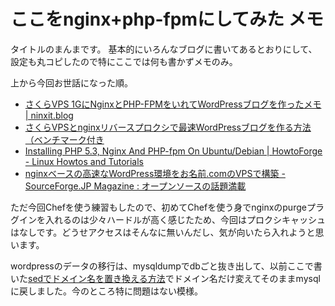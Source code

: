 ここをnginx+php-fpmにしてみた
メモ
=====
タイトルのまんまです。
基本的にいろんなブログに書いてあるとおりにして、設定も丸コピしたので特にここでは何も書かずメモのみ。

上から今回お世話になった順。

* [さくらVPS 1GにNginxとPHP-FPMをいれてWordPressブログを作ったメモ | ninxit.blog](http://www.ninxit.com/blog/2013/01/06/%E3%81%95%E3%81%8F%E3%82%89vps-1g%E3%81%ABnginx%E3%81%A8php-fpm%E3%82%92%E3%81%84%E3%82%8C%E3%81%A6wordpress%E3%83%96%E3%83%AD%E3%82%B0%E3%82%92%E4%BD%9C%E3%81%A3%E3%81%9F%E3%83%A1%E3%83%A2/)
* [さくらVPSとnginxリバースプロクシで最速WordPressブログを作る方法（ベンチマーク付き](http://sakuratan.biz/archives/4582)
* [Installing PHP 5.3, Nginx And PHP-fpm On Ubuntu/Debian | HowtoForge - Linux Howtos and Tutorials](http://www.howtoforge.com/installing-php-5.3-nginx-and-php-fpm-on-ubuntu-debian)
* [nginxベースの高速なWordPress環境をお名前.comのVPSで構築 - SourceForge.JP Magazine : オープンソースの話題満載](http://sourceforge.jp/magazine/12/09/12/0517235)

ただ今回Chefを使う練習もしたので、初めてChefを使う身でnginxのpurgeプラグインを入れるのは少々ハードルが高く感じたため、今回はプロクシキャッシュはなしです。どうせアクセスはそんなに無いんだし、気が向いたら入れようと思います。

wordpressのデータの移行は、mysqldumpでdbごと抜き出して、以前ここで書いた[sedでドメイン名を置き換える方法](http://manaten.net/archives/4)でドメイン名だけ変えてそのままmysqlに戻しました。今のところ特に問題はない模様。
